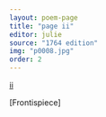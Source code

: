 ```yaml
---
layout: poem-page
title: "page ii"
editor: julie
source: "1764 edition"
img: "p0008.jpg"
order: 2
---
```



[ii]({{site.baseurl}}/images/{{page.img}})

[Frontispiece]
